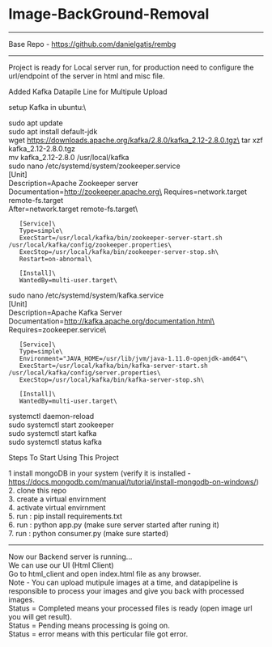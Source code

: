 # Image-BackGround-Removal

________________________________
Base Repo - https://github.com/danielgatis/rembg
________________________________


Project is ready for Local server run, for production need to configure the url/endpoint of the server in html and misc file.


Added Kafka Datapile Line for Multipule Upload

setup Kafka in ubuntu:\

sudo apt update\
sudo apt install default-jdk\
wget https://downloads.apache.org/kafka/2.8.0/kafka_2.12-2.8.0.tgz\
tar xzf kafka_2.12-2.8.0.tgz\
mv kafka_2.12-2.8.0 /usr/local/kafka\
sudo nano /etc/systemd/system/zookeeper.service\
       [Unit]\
       Description=Apache Zookeeper server\
       Documentation=http://zookeeper.apache.org\
       Requires=network.target remote-fs.target\
       After=network.target remote-fs.target\

       [Service]\
       Type=simple\
       ExecStart=/usr/local/kafka/bin/zookeeper-server-start.sh /usr/local/kafka/config/zookeeper.properties\
       ExecStop=/usr/local/kafka/bin/zookeeper-server-stop.sh\
       Restart=on-abnormal\

       [Install]\
       WantedBy=multi-user.target\
       
sudo nano /etc/systemd/system/kafka.service\
       [Unit]\
       Description=Apache Kafka Server\
       Documentation=http://kafka.apache.org/documentation.html\
       Requires=zookeeper.service\

       [Service]\
       Type=simple\
       Environment="JAVA_HOME=/usr/lib/jvm/java-1.11.0-openjdk-amd64"\
       ExecStart=/usr/local/kafka/bin/kafka-server-start.sh /usr/local/kafka/config/server.properties\
       ExecStop=/usr/local/kafka/bin/kafka-server-stop.sh\

       [Install]\
       WantedBy=multi-user.target\
       
systemctl daemon-reload\
sudo systemctl start zookeeper\
sudo systemctl start kafka\
sudo systemctl status kafka


Steps To Start Using This Project 

1  install mongoDB in your system (verify it is installed - https://docs.mongodb.com/manual/tutorial/install-mongodb-on-windows/) \
2. clone this repo  \
3. create a virtual envirnment  \
4. activate virtual envirnment  \
5. run : pip install requirements.txt  \
6. run : python app.py (make sure server started after runing it)  \
7. run : python consumer.py (make sure started)  

_____________________  

Now our Backend server is running...  \
We can use our UI (Html Client)  \
Go to html_client and open index.html file as any browser.  \
Note - You can upload mutipule images at a time, and datapipeline is responsible to process your images and give you back with processed images.\
       Status = Completed means your processed files is ready (open image url you will get result).  \
       Status = Pending means processing is going on.  \
       Status = error means with this perticular file got error.  

